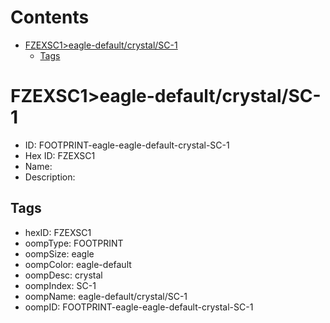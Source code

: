 



Contents
========

* [FZEXSC1>eagle-default/crystal/SC-1](#fzexsc1eagle-defaultcrystalsc-1)
	* [Tags](#tags)

# FZEXSC1>eagle-default/crystal/SC-1

- ID: FOOTPRINT-eagle-eagle-default-crystal-SC-1
- Hex ID: FZEXSC1
- Name: 
- Description: 

## Tags

- hexID: FZEXSC1
- oompType: FOOTPRINT
- oompSize: eagle
- oompColor: eagle-default
- oompDesc: crystal
- oompIndex: SC-1
- oompName: eagle-default/crystal/SC-1
- oompID: FOOTPRINT-eagle-eagle-default-crystal-SC-1
